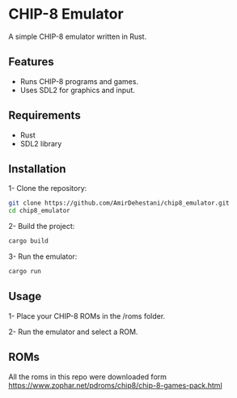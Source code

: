 # CHIP-8 Emulator

A simple CHIP-8 emulator written in Rust.

## Features

- Runs CHIP-8 programs and games.
- Uses SDL2 for graphics and input.

## Requirements

- Rust  
- SDL2 library

## Installation

1- Clone the repository:

```bash
git clone https://github.com/AmirDehestani/chip8_emulator.git
cd chip8_emulator
```

2- Build the project:

```bash
cargo build
```

3- Run the emulator:

```bash
cargo run
```

## Usage

1- Place your CHIP-8 ROMs in the /roms folder.

2- Run the emulator and select a ROM.

## ROMs

All the roms in this repo were downloaded form https://www.zophar.net/pdroms/chip8/chip-8-games-pack.html
